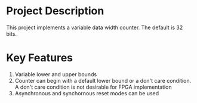 # Project Description
This project implements a variable data width counter. The default is 32 bits.

# Key Features
1. Variable lower and upper bounds
2. Counter can begin with a default lower bound or a don't care condition. A don't care condition is not desirable for FPGA implementation
3. Asynchronous and synchornous reset modes can be used